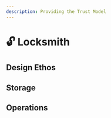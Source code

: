 ```yaml
---
description: Providing the Trust Model
---
```


# 🔓 Locksmith

## Design Ethos



## Storage



## Operations

